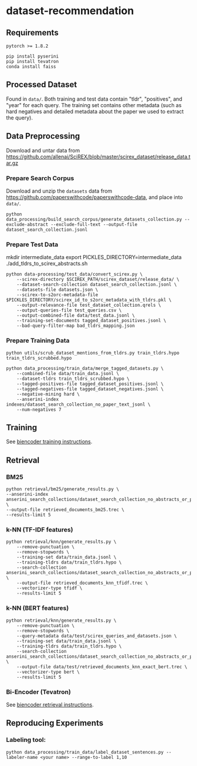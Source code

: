 # dataset-recommendation

## Requirements
```
pytorch >= 1.8.2
```

```
pip install pyserini
pip install tevatron
conda install faiss
```


## Processed Dataset
Found in `data/`. Both training and test data contain "tldr", "positives", and "year" for each query. The training set contains other metadata (such as hard negatives and detailed metadata about the paper we used to extract the query).

## Data Preprocessing
Download and untar data from https://github.com/allenai/SciREX/blob/master/scirex_dataset/release_data.tar.gz
### Prepare Search Corpus
Download and unzip the `datasets` data from https://github.com/paperswithcode/paperswithcode-data, and place into `data/`.

`python data_processing/build_search_corpus/generate_datasets_collection.py --exclude-abstract --exclude-full-text --output-file dataset_search_collection.jsonl`

### Prepare Test Data

mkdir intermediate_data
export PICKLES_DIRECTORY=intermediate_data
./add_tldrs_to_scirex_abstracts.sh

```
python data-processing/test_data/convert_scirex.py \
    --scirex-directory $SCIREX_PATH/scirex_dataset/release_data/ \
    --dataset-search-collection dataset_search_collection.jsonl \
    --datasets-file datasets.json \
    --scirex-to-s2orc-metadata-file $PICKLES_DIRECTORY/scirex_id_to_s2orc_metadata_with_tldrs.pkl \
    --output-relevance-file test_dataset_collection.qrels \
    --output-queries-file test_queries.csv \
    --output-combined-file data/test_data.jsonl \
    --training-set-documents tagged_dataset_positives.jsonl \
    --bad-query-filter-map bad_tldrs_mapping.json
```

### Prepare Training Data

```
python utils/scrub_dataset_mentions_from_tldrs.py train_tldrs.hypo train_tldrs_scrubbed.hypo
```

```
python data_processing/train_data/merge_tagged_datasets.py \
    --combined-file data/train_data.jsonl \
    --dataset-tldrs train_tldrs_scrubbed.hypo \
    --tagged-positives-file tagged_dataset_positives.jsonl \
    --tagged-negatives-file tagged_dataset_negatives.jsonl \
    --negative-mining hard \
    --anserini-index indexes/dataset_search_collection_no_paper_text_jsonl \
    --num-negatives 7
```

## Training
See [biencoder training instructions](retrieval/biencoder/tevatron_scripts/README.md#training).

## Retrieval

### BM25
```
python retrieval/bm25/generate_results.py \
--anserini-index anserini_search_collections/dataset_search_collection_no_abstracts_or_paper_text_jsonl \
--output-file retrieved_documents_bm25.trec \
--results-limit 5
```

### k-NN (TF-IDF features)
```
python retrieval/knn/generate_results.py \
    --remove-punctuation \
    --remove-stopwords \
    --training-set data/train_data.jsonl \
    --training-tldrs data/train_tldrs.hypo \
    --search-collection anserini_search_collections/dataset_search_collection_no_abstracts_or_paper_text/documents.jsonl \
    --output-file retrieved_documents_knn_tfidf.trec \
    --vectorizer-type tfidf \
    --results-limit 5
```

### k-NN (BERT features)
```
python retrieval/knn/generate_results.py \
    --remove-punctuation \
    --remove-stopwords \
    --query-metadata data/test/scirex_queries_and_datasets.json \
    --training-set data/train_data.jsonl \
    --training-tldrs data/train_tldrs.hypo \
    --search-collection anserini_search_collections/dataset_search_collection_no_abstracts_or_paper_text/documents.jsonl \
    --output-file data/test/retrieved_documents_knn_exact_bert.trec \
    --vectorizer-type bert \
    --results-limit 5
```

### Bi-Encoder (Tevatron)
See [biencoder retrieval instructions](retrieval/biencoder/tevatron_scripts/README.md#retrieval).

## Reproducing Experiments
### Labeling tool:
`python data_processing/train_data/label_dataset_sentences.py --labeler-name <your name> --range-to-label 1,10`

